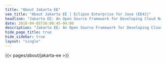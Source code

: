 ```yaml
---
title: "About Jakarta EE"
seo_title: "About Jakarta EE | Eclipse Enterprise for Java (EE4J)"
headline: "Jakarta EE: An Open Source Framework for Developing Cloud Native Java Applications"
date: 2018-04-05T16:09:45-04:00
description: "Jakarta EE: An Open Source Framework for Developing Cloud Native Java Applications."
hide_page_title: true
hide_sidebar: true
layout: "single"
---
```


{{< pages/about/jakarta-ee >}}

